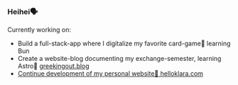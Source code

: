 ### Heihei🗣

Currently working on:
- Build a full-stack-app where I digitalize my favorite card-game👾 learning Bun
- Create a website-blog documenting my exchange-semester, learning Astro🦑 <a href="https://greekingout.blog">greekingout.blog
- Continue development of my personal website🧃 <a href="https://www.helloklara.com">helloklara.com

<!--
**klarawust/klarawust** is a ✨ _special_ ✨ repository because its `README.md` (this file) appears on your GitHub profile.

Here are some ideas to get you started:

- 🔭 I’m currently working on ...
- 🌱 I’m currently learning ...
- 👯 I’m looking to collaborate on ...
- 🤔 I’m looking for help with ...
- 💬 Ask me about ...
- 📫 How to reach me: ...
- 😄 Pronouns: ...
- ⚡ Fun fact: ...
-->
